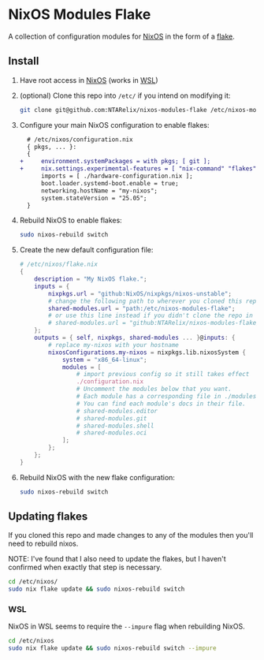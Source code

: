 # NixOS Modules Flake

A collection of configuration modules for [NixOS] in the form of a [flake].

## Install

1. Have root access in [NixOS] (works in [WSL])

2. (optional) Clone this repo into `/etc/` if you intend on modifying it:

    ```bash
    git clone git@github.com:NTARelix/nixos-modules-flake /etc/nixos-modules-flake
    ```

3. Configure your main NixOS configuration to enable flakes:

    ```diff
      # /etc/nixos/configuration.nix
      { pkgs, ... }:
      {
    +     environment.systemPackages = with pkgs; [ git ];
    +     nix.settings.experimental-features = [ "nix-command" "flakes" ];
          imports = [ ./hardware-configuration.nix ];
          boot.loader.systemd-boot.enable = true;
          networking.hostName = "my-nixos";
          system.stateVersion = "25.05";
      }
    ```

4. Rebuild NixOS to enable flakes:

    ```bash
    sudo nixos-rebuild switch
    ```

5. Create the new default configuration file:

    ```nix
    # /etc/nixos/flake.nix
    {
        description = "My NixOS flake.";
        inputs = {
            nixpkgs.url = "github:NixOS/nixpkgs/nixos-unstable";
            # change the following path to wherever you cloned this repo
            shared-modules.url = "path:/etc/nixos-modules-flake";
            # or use this line instead if you didn't clone the repo in step #2
            # shared-modules.url = "github:NTARelix/nixos-modules-flake/master";
        };
        outputs = { self, nixpkgs, shared-modules ... }@inputs: {
            # replace my-nixos with your hostname
            nixosConfigurations.my-nixos = nixpkgs.lib.nixosSystem {
                system = "x86_64-linux";
                modules = [
                    # import previous config so it still takes effect
                    ./configuration.nix
                    # Uncomment the modules below that you want.
                    # Each module has a corresponding file in ./modules.
                    # You can find each module's docs in their file.
                    # shared-modules.editor
                    # shared-modules.git
                    # shared-modules.shell
                    # shared-modules.oci
                ];
            };
        };
    }
    ```

6. Rebuild NixOS with the new flake configuration:

    ```bash
    sudo nixos-rebuild switch
    ```

## Updating flakes

If you cloned this repo and made changes to any of the modules then you'll need to rebuild nixos.

NOTE: I've found that I also need to update the flakes, but I haven't confirmed when exactly that step is necessary.

```bash
cd /etc/nixos/
sudo nix flake update && sudo nixos-rebuild switch
```

### WSL

NixOS in WSL seems to require the `--impure` flag when rebuilding NixOS.

```bash
cd /etc/nixos
sudo nix flake update && sudo nixos-rebuild switch --impure
```

[Flake]: https://wiki.nixos.org/wiki/Flakes
[NixOS]: https://nixos.org/
[WSL]: https://learn.microsoft.com/en-us/windows/wsl/

